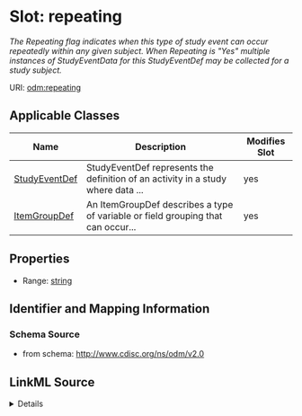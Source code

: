 # Slot: repeating


_The Repeating flag indicates when this type of study event can occur repeatedly within any given subject. When Repeating is "Yes" multiple instances of StudyEventData for this StudyEventDef may be collected for a study subject._



URI: [odm:repeating](http://www.cdisc.org/ns/odm/v2.0/repeating)



<!-- no inheritance hierarchy -->




## Applicable Classes

| Name | Description | Modifies Slot |
| --- | --- | --- |
[StudyEventDef](StudyEventDef.md) | StudyEventDef represents the definition of an activity in a study where data ... |  yes  |
[ItemGroupDef](ItemGroupDef.md) | An ItemGroupDef describes a type of variable or field grouping that can occur... |  yes  |







## Properties

* Range: [string](string.md)





## Identifier and Mapping Information







### Schema Source


* from schema: http://www.cdisc.org/ns/odm/v2.0




## LinkML Source

<details>
```yaml
name: repeating
description: The Repeating flag indicates when this type of study event can occur
  repeatedly within any given subject. When Repeating is "Yes" multiple instances
  of StudyEventData for this StudyEventDef may be collected for a study subject.
from_schema: http://www.cdisc.org/ns/odm/v2.0
rank: 1000
alias: repeating
domain_of:
- StudyEventDef
- ItemGroupDef
range: string
any_of:
- range: YesOrNo
- range: ItemGroupRepeatingType

```
</details>